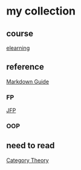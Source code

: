 # my collection
## course
[elearning](https://elearning.fudan.edu.cn/courses)
## reference 
[Markdown Guide](https://www.markdownguide.org)
### FP
[JFP](https://www.cambridge.org/core/journals/journal-of-functional-programming)
### OOP
## need to read 
[Category Theory](http://www.appliedcategorytheory.org/what-is-applied-category-theory/)